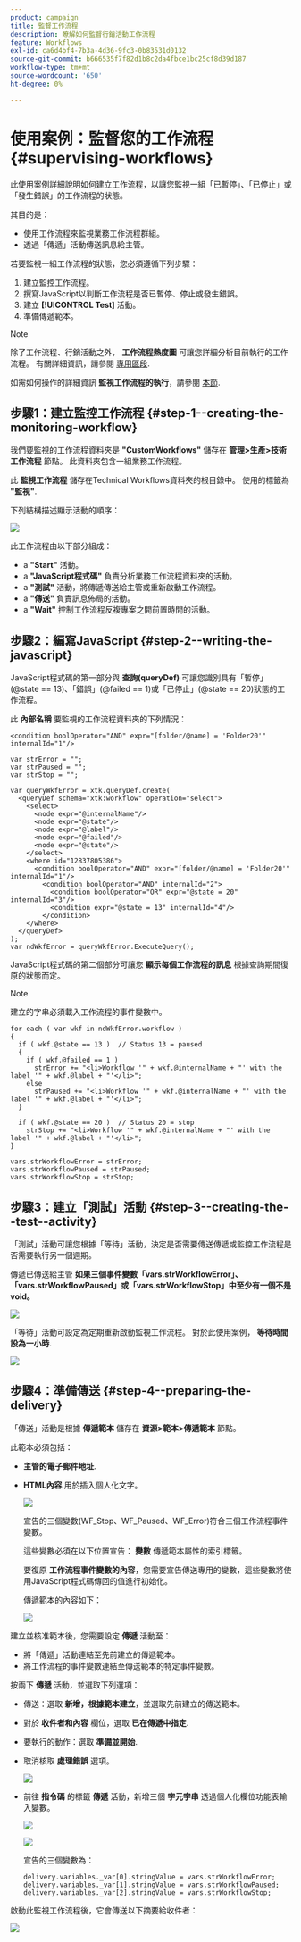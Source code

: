 ```yaml
---
product: campaign
title: 監督工作流程
description: 瞭解如何監督行銷活動工作流程
feature: Workflows
exl-id: ca6d4bf4-7b3a-4d36-9fc3-0b83531d0132
source-git-commit: b666535f7f82d1b8c2da4fbce1bc25cf8d39d187
workflow-type: tm+mt
source-wordcount: '650'
ht-degree: 0%

---
```


# 使用案例：監督您的工作流程{#supervising-workflows}



此使用案例詳細說明如何建立工作流程，以讓您監視一組「已暫停」、「已停止」或「發生錯誤」的工作流程的狀態。

其目的是：

* 使用工作流程來監視業務工作流程群組。
* 透過「傳遞」活動傳送訊息給主管。

若要監視一組工作流程的狀態，您必須遵循下列步驟：

1. 建立監控工作流程。
1. 撰寫JavaScript以判斷工作流程是否已暫停、停止或發生錯誤。
1. 建立 **[!UICONTROL Test]** 活動。
1. 準備傳遞範本。

>[!NOTE]
>
>除了工作流程、行銷活動之外， **工作流程熱度圖** 可讓您詳細分析目前執行的工作流程。 有關詳細資訊，請參閱 [專用區段](heatmap.md).
>
>如需如何操作的詳細資訊 **監視工作流程的執行**，請參閱 [本節](monitoring-workflow-execution.md).

## 步驟1：建立監控工作流程 {#step-1--creating-the-monitoring-workflow}

我們要監視的工作流程資料夾是 **&quot;CustomWorkflows&quot;** 儲存在 **管理>生產>技術工作流程** 節點。 此資料夾包含一組業務工作流程。

此 **監視工作流程** 儲存在Technical Workflows資料夾的根目錄中。 使用的標籤為 **&quot;監視&quot;**.

下列結構描述顯示活動的順序：

![](assets/uc_monitoring_workflow_overview.png)

此工作流程由以下部分組成：

* a **&quot;Start&quot;** 活動。
* a **&quot;JavaScript程式碼&quot;** 負責分析業務工作流程資料夾的活動。
* a **&quot;測試&quot;** 活動，將傳遞傳送給主管或重新啟動工作流程。
* a **&quot;傳送&quot;** 負責訊息佈局的活動。
* a **&quot;Wait&quot;** 控制工作流程反複專案之間前置時間的活動。

## 步驟2：編寫JavaScript {#step-2--writing-the-javascript}

JavaScript程式碼的第一部分與 **查詢(queryDef)** 可讓您識別具有「暫停」(@state == 13)、「錯誤」(@failed == 1)或「已停止」(@state == 20)狀態的工作流程。

此 **內部名稱** 要監視的工作流程資料夾的下列情況：

```
<condition boolOperator="AND" expr="[folder/@name] = 'Folder20'" internalId="1"/>
```

```
var strError = "";
var strPaused = "";
var strStop = "";

var queryWkfError = xtk.queryDef.create(
  <queryDef schema="xtk:workflow" operation="select">
    <select>
      <node expr="@internalName"/>
      <node expr="@state"/>
      <node expr="@label"/>
      <node expr="@failed"/>
      <node expr="@state"/>   
    </select>
    <where id="12837805386">
      <condition boolOperator="AND" expr="[folder/@name] = 'Folder20'" internalId="1"/>
        <condition boolOperator="AND" internalId="2">
          <condition boolOperator="OR" expr="@state = 20" internalId="3"/>
          <condition expr="@state = 13" internalId="4"/>
        </condition>  
    </where>
  </queryDef>
);
var ndWkfError = queryWkfError.ExecuteQuery(); 
```

JavaScript程式碼的第二個部分可讓您 **顯示每個工作流程的訊息** 根據查詢期間復原的狀態而定。

>[!NOTE]
>
>建立的字串必須載入工作流程的事件變數中。

```
for each ( var wkf in ndWkfError.workflow ) 
{
  if ( wkf.@state == 13 )  // Status 13 = paused
  {
    if ( wkf.@failed == 1 )
      strError += "<li>Workflow '" + wkf.@internalName + "' with the label '" + wkf.@label + "'</li>";
    else
      strPaused += "<li>Workflow '" + wkf.@internalName + "' with the label '" + wkf.@label + "'</li>";
  }
  
  if ( wkf.@state == 20 )  // Status 20 = stop
    strStop += "<li>Workflow '" + wkf.@internalName + "' with the label '" + wkf.@label + "'</li>";
}

vars.strWorkflowError = strError;
vars.strWorkflowPaused = strPaused;
vars.strWorkflowStop = strStop;
```

## 步驟3：建立「測試」活動 {#step-3--creating-the--test--activity}

「測試」活動可讓您根據「等待」活動，決定是否需要傳送傳遞或監控工作流程是否需要執行另一個週期。

傳遞已傳送給主管 **如果三個事件變數「vars.strWorkflowError」、「vars.strWorkflowPaused」或「vars.strWorkflowStop」中至少有一個不是void。**

![](assets/uc_monitoring_workflow_test.png)

「等待」活動可設定為定期重新啟動監視工作流程。 對於此使用案例， **等待時間設為一小時**.

![](assets/uc_monitoring_workflow_attente.png)

## 步驟4：準備傳送 {#step-4--preparing-the-delivery}

「傳送」活動是根據 **傳遞範本** 儲存在 **資源>範本>傳遞範本** 節點。

此範本必須包括：

* **主管的電子郵件地址**.
* **HTML內容** 用於插入個人化文字。

  ![](assets/uc_monitoring_workflow_variables_diffusion.png)

  宣告的三個變數(WF_Stop、WF_Paused、WF_Error)符合三個工作流程事件變數。

  這些變數必須在以下位置宣告： **變數** 傳遞範本屬性的索引標籤。

  要復原 **工作流程事件變數的內容**，您需要宣告傳送專用的變數，這些變數將使用JavaScript程式碼傳回的值進行初始化。

  傳遞範本的內容如下：

  ![](assets/uc_monitoring_workflow_model_diffusion.png)

建立並核准範本後，您需要設定 **傳遞** 活動至：

* 將「傳遞」活動連結至先前建立的傳遞範本。
* 將工作流程的事件變數連結至傳送範本的特定事件變數。

按兩下 **傳遞** 活動，並選取下列選項：

* 傳送：選取 **新增，根據範本建立**，並選取先前建立的傳送範本。
* 對於 **收件者和內容** 欄位，選取 **已在傳遞中指定**.
* 要執行的動作：選取 **準備並開始**.
* 取消核取 **處理錯誤** 選項。

  ![](assets/uc_monitoring_workflow_optionmodel.png)

* 前往 **指令碼** 的標籤 **傳遞** 活動，新增三個 **字元字串** 透過個人化欄位功能表輸入變數。

  ![](assets/uc_monitoring_workflow_selectlinkvariables.png)

  ![](assets/uc_monitoring_workflow_linkvariables.png)

  宣告的三個變數為：

  ```
  delivery.variables._var[0].stringValue = vars.strWorkflowError;
  delivery.variables._var[1].stringValue = vars.strWorkflowPaused;
  delivery.variables._var[2].stringValue = vars.strWorkflowStop; 
  ```

啟動此監視工作流程後，它會傳送以下摘要給收件者：

![](assets/uc_monitoring_workflow_mailfinal.png)
